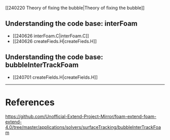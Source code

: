   

[[240220 Theory of fixing the bubble|Theory of fixing the bubble]]

## Understanding the code base: interFoam 
- [[240626 interFoam.C|interFoam.C]]
- [[240626 createFieds.H|createFieds.H]]
## Understanding the code base: bubbleInterTrackFoam
- [[240701 createFields.H|createFields.H]]
 



---
# References
https://github.com/Unofficial-Extend-Project-Mirror/foam-extend-foam-extend-4.0/tree/master/applications/solvers/surfaceTracking/bubbleInterTrackFoam